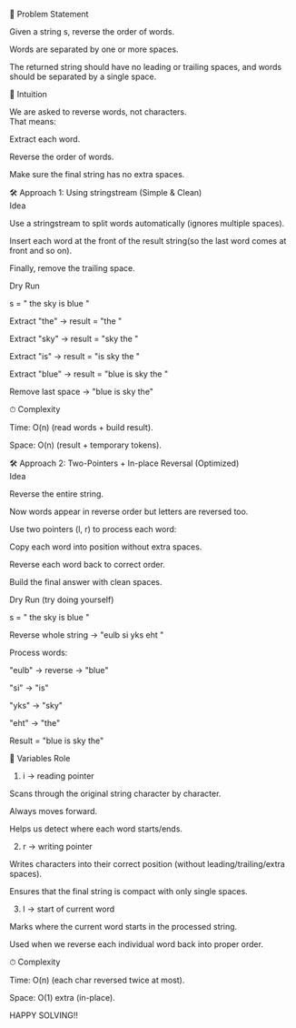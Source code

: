 🔹 Problem Statement  

Given a string s, reverse the order of words.  

Words are separated by one or more spaces.  

The returned string should have no leading or trailing spaces, and words should be separated by a single space.  


🔹 Intuition  

We are asked to reverse words, not characters.  
That means:  

Extract each word.  

Reverse the order of words.  

Make sure the final string has no extra spaces.  


🛠 Approach 1: Using stringstream (Simple & Clean)  
Idea  

Use a stringstream to split words automatically (ignores multiple spaces).  

Insert each word at the front of the result string(so the last word comes at front and so on).  

Finally, remove the trailing space.  

Dry Run  

s = " the sky is blue "  

Extract "the" → result = "the "  

Extract "sky" → result = "sky the "  

Extract "is" → result = "is sky the "  

Extract "blue" → result = "blue is sky the "  

Remove last space → "blue is sky the"  


⏱ Complexity  

Time: O(n) (read words + build result).  

Space: O(n) (result + temporary tokens).  


🛠 Approach 2: Two-Pointers + In-place Reversal (Optimized)  
Idea  

Reverse the entire string.  

Now words appear in reverse order but letters are reversed too.  

Use two pointers (l, r) to process each word:  

Copy each word into position without extra spaces.  

Reverse each word back to correct order.  

Build the final answer with clean spaces.  


Dry Run  (try doing yourself)

s = " the sky is blue "  

Reverse whole string → "eulb si yks eht "  

Process words:  

"eulb" → reverse → "blue"  

"si" → "is"  

"yks" → "sky"  

"eht" → "the"  

Result = "blue is sky the"  

🔹 Variables Role  

1. i → reading pointer  

Scans through the original string character by character.  

Always moves forward.  

Helps us detect where each word starts/ends.  

2. r → writing pointer  

Writes characters into their correct position (without leading/trailing/extra spaces).  

Ensures that the final string is compact with only single spaces.  

3. l → start of current word  

Marks where the current word starts in the processed string.  

Used when we reverse each individual word back into proper order.  


⏱ Complexity  

Time: O(n) (each char reversed twice at most).  

Space: O(1) extra (in-place).  


HAPPY SOLVING!!

